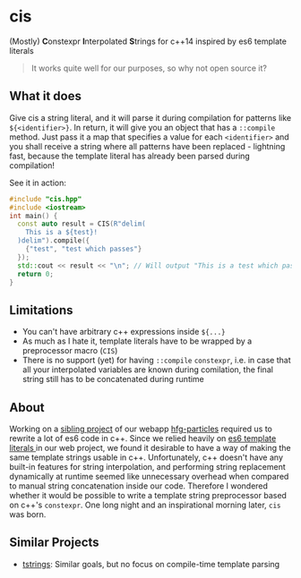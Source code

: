 # cis
(Mostly) **C**onstexpr **I**nterpolated **S**trings for c++14 inspired by es6 template literals

> It works quite well for our purposes, so why not open source it?

## What it does
Give cis a string literal, and it will parse it during compilation for patterns like `${<identifier>}`.
In return, it will give you an object that has a `::compile` method. Just pass it a map that specifies a value for each `<identifier>`
and you shall receive a string where all patterns have been replaced - lightning fast, because the template literal has already been parsed during compilation!

See it in action:
```c++
#include "cis.hpp"
#include <iostream>
int main() {
  const auto result = CIS(R"delim(
    This is a ${test}!
  )delim").compile({
    {"test", "test which passes"}
  });
  std::cout << result << "\n"; // Will output "This is a test which passes!"
  return 0;
}
```

## Limitations
* You can't have arbitrary c++ expressions inside `${...}`
* As much as I hate it, template literals have to be wrapped by a preprocessor macro (`CIS`)
* There is no support (yet) for having `::compile` `constexpr`, i.e. in case that all your interpolated variables are known during comilation,
  the final string still has to be concatenated during runtime

## About
Working on a [sibling project](github.com/luckyxxl/hfg-webcam-particles) of our webapp [hfg-particles](https://github.com/suluke/hfg-particles) 
required us to rewrite a lot of es6 code in c++. Since we relied heavily on [es6 template literals ](https://developer.mozilla.org/en/docs/Web/JavaScript/Reference/Template_literals)
in our web project, we found it desirable to have a way of making the same template strings usable in c++.
Unfortunately, c++ doesn't have any built-in features for string interpolation, and performing string replacement dynamically at runtime
seemed like unnecessary overhead when compared to manual string concatenation inside our code. 
Therefore I wondered whether it would be possible to write a template string preprocessor based on c++'s `constexpr`.
One long night and an inspirational morning later, `cis` was born.

## Similar Projects
* [tstrings](https://github.com/rayglover/tstrings): Similar goals, but no focus on compile-time template parsing
